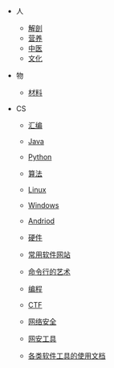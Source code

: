 * 人
    * [解剖](/Subject/Myology)
    * [营养](/Subject/Nutrition)
    * [中医](/Subject/中医)
    * [文化](/Subject/文化)

* 物
    * [材料](/Object/Material)

* CS
    * [汇编](/CS/Language/Assembly)
    * [Java](/CS/Language/Java)
    * [Python](/CS/Language/Python)
    * [算法](/CS/Language/Algorithm)

    * [Linux](/CS/OS/Linux)
    * [Windows](/CS/OS/Windows)
    * [Andriod](/CS/OS/Andriod)
    * [硬件](/CS/OS/Hardware)
    * [常用软件网站](/CS/OS/SoftSite)
    * [命令行的艺术](/CS/OS/the-art-of-command-line)


    * [编程](/CS/Prog)

    * [CTF](/CS/CTF/CTF)
    

    * [网络安全](/CS/Cybersec/Cybersec)
    * [网安工具](/CS/Tools)

    * [各类软件工具的使用文档](/CS/Document/Document)
